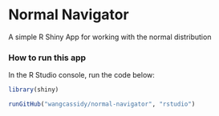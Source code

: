 # Normal Navigator

A simple R Shiny App for working with the normal distribution

### How to run this app
In the R Studio console, run the code below:

```r
library(shiny)

runGitHub("wangcassidy/normal-navigator", "rstudio")
```

